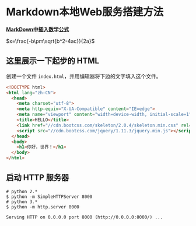 # Markdown本地Web服务搭建方法

[**MarkDown中插入数学公式**](https://weilai5432.github.io/2017/01/11/MathJax-%E5%9C%A8MarkDown%E4%B8%AD%E6%8F%92%E5%85%A5%E6%95%B0%E5%AD%A6%E5%85%AC%E5%BC%8F/)

$x=\frac{-b\pm\sqrt{b^2-4ac}}{2a}$

## 这里展示一下起步的 HTML

创建一个文件 `index.html`，并用编辑器将下边的文字填入这个文件。

```html
<!DOCTYPE html>
<html lang="zh-CN">
  <head>
    <meta charset="utf-8">
    <meta http-equiv="X-UA-Compatible" content="IE=edge">
    <meta name="viewport" content="width=device-width, initial-scale=1">
    <title>HELLO</title>
    <link href="//cdn.bootcss.com/skeleton/2.0.4/skeleton.min.css" rel="stylesheet">
    <script src="//cdn.bootcss.com/jquery/1.11.3/jquery.min.js"></script>
  </head>
  <body>
    <h1>你好，世界！</h1>
  </body>
</html>
```

## 启动 HTTP 服务器

```shell
# python 2.*
$ python -m SimpleHTTPServer 8000
# python 3.*
$ python -m http.server 8000

Serving HTTP on 0.0.0.0 port 8000 (http://0.0.0.0:8000/) ...

```
